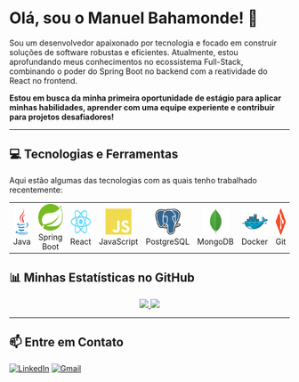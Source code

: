 # Olá, sou o Manuel Bahamonde! 👋

Sou um desenvolvedor apaixonado por tecnologia e focado em construir soluções de software robustas e eficientes. Atualmente, estou aprofundando meus conhecimentos no ecossistema Full-Stack, combinando o poder do Spring Boot no backend com a reatividade do React no frontend.

**Estou em busca da minha primeira oportunidade de estágio para aplicar minhas habilidades, aprender com uma equipe experiente e contribuir para projetos desafiadores!**

---

## 💻 Tecnologias e Ferramentas

Aqui estão algumas das tecnologias com as quais tenho trabalhado recentemente:

<table>
  <tr>
    <td align="center" width="96">
      <a href="#-backend">
        <img src="https://raw.githubusercontent.com/devicons/devicon/master/icons/java/java-original.svg" width="48" height="48" alt="Java" />
      </a>
      <br>Java
    </td>
    <td align="center" width="96">
      <a href="#-backend">
        <img src="https://raw.githubusercontent.com/devicons/devicon/master/icons/spring/spring-original.svg" width="48" height="48" alt="Spring Boot" />
      </a>
      <br>Spring Boot
    </td>
    <td align="center" width="96">
      <a href="#-frontend">
        <img src="https://raw.githubusercontent.com/devicons/devicon/master/icons/react/react-original.svg" width="48" height="48" alt="React" />
      </a>
      <br>React
    </td>
    <td align="center" width="96">
      <a href="#-frontend">
        <img src="https://raw.githubusercontent.com/devicons/devicon/master/icons/javascript/javascript-plain.svg" width="48" height="48" alt="JavaScript" />
      </a>
      <br>JavaScript
    </td>
    <td align="center" width="96">
      <a href="#-banco-de-dados">
        <img src="https://raw.githubusercontent.com/devicons/devicon/master/icons/postgresql/postgresql-original.svg" width="48" height="48" alt="PostgreSQL" />
      </a>
      <br>PostgreSQL
    </td>
     <td align="center" width="96">
      <a href="#-banco-de-dados">
        <img src="https://raw.githubusercontent.com/devicons/devicon/master/icons/mongodb/mongodb-original.svg" width="48" height="48" alt="MongoDB" />
      </a>
      <br>MongoDB
    </td>
    <td align="center" width="96">
      <a href="#-ferramentas-e-devops">
        <img src="https://raw.githubusercontent.com/devicons/devicon/master/icons/docker/docker-original.svg" width="48" height="48" alt="Docker" />
      </a>
      <br>Docker
    </td>
     <td align="center" width="96">
      <a href="#-ferramentas-e-devops">
        <img src="https://raw.githubusercontent.com/devicons/devicon/master/icons/git/git-original.svg" width="48" height="48" alt="Git" />
      </a>
      <br>Git
    </td>
  </tr>
</table>

## 📊 Minhas Estatísticas no GitHub

<p align="center">
  <a href="https://github.com/NoClick11">
    <img height="180em" src="https://github-readme-stats.vercel.app/api?username=NoClick11&show_icons=true&theme=tokyonight&include_all_commits=true&count_private=true"/>
  </a>
  <a href="https://github.com/NoClick11">
    <img height="180em" src="https://github-readme-stats.vercel.app/api/top-langs/?username=NoClick11&layout=compact&langs_count=7&theme=tokyonight"/>
  </a>
</p>

---

## 📫 Entre em Contato

[![LinkedIn](https://img.shields.io/badge/-LinkedIn-%230077B5?style=for-the-badge&logo=linkedin&logoColor=white)](https://www.linkedin.com/in/manuel-bahamonde-372969374)
[![Gmail](https://img.shields.io/badge/-Gmail-%23333?style=for-the-badge&logo=gmail&logoColor=white)](mailto:manuel.baham.dev@gmail.com)
